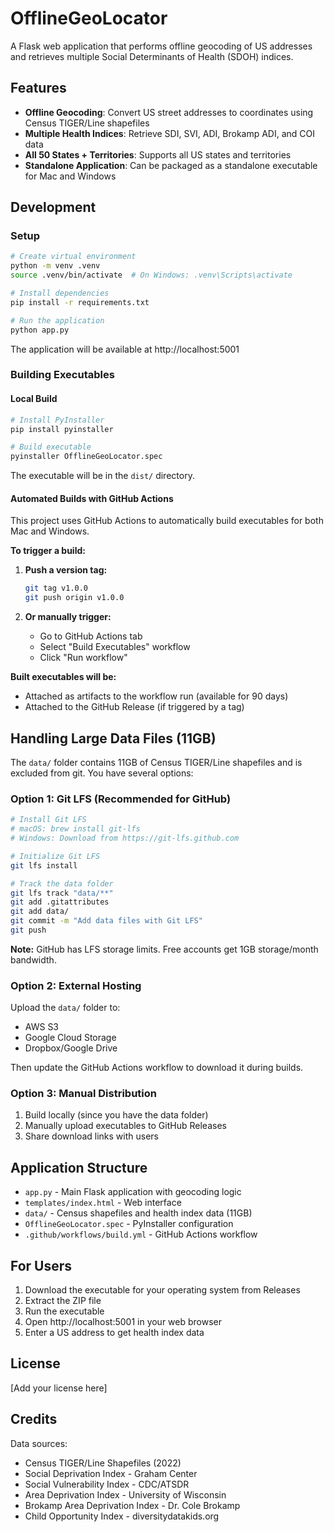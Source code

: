 # OfflineGeoLocator

A Flask web application that performs offline geocoding of US addresses and retrieves multiple Social Determinants of Health (SDOH) indices.

## Features

- **Offline Geocoding**: Convert US street addresses to coordinates using Census TIGER/Line shapefiles
- **Multiple Health Indices**: Retrieve SDI, SVI, ADI, Brokamp ADI, and COI data
- **All 50 States + Territories**: Supports all US states and territories
- **Standalone Application**: Can be packaged as a standalone executable for Mac and Windows

## Development

### Setup

```bash
# Create virtual environment
python -m venv .venv
source .venv/bin/activate  # On Windows: .venv\Scripts\activate

# Install dependencies
pip install -r requirements.txt

# Run the application
python app.py
```

The application will be available at http://localhost:5001

### Building Executables

#### Local Build

```bash
# Install PyInstaller
pip install pyinstaller

# Build executable
pyinstaller OfflineGeoLocator.spec
```

The executable will be in the `dist/` directory.

#### Automated Builds with GitHub Actions

This project uses GitHub Actions to automatically build executables for both Mac and Windows.

**To trigger a build:**

1. **Push a version tag:**
   ```bash
   git tag v1.0.0
   git push origin v1.0.0
   ```

2. **Or manually trigger:**
   - Go to GitHub Actions tab
   - Select "Build Executables" workflow
   - Click "Run workflow"

**Built executables will be:**
- Attached as artifacts to the workflow run (available for 90 days)
- Attached to the GitHub Release (if triggered by a tag)

## Handling Large Data Files (11GB)

The `data/` folder contains 11GB of Census TIGER/Line shapefiles and is excluded from git. You have several options:

### Option 1: Git LFS (Recommended for GitHub)

```bash
# Install Git LFS
# macOS: brew install git-lfs
# Windows: Download from https://git-lfs.github.com

# Initialize Git LFS
git lfs install

# Track the data folder
git lfs track "data/**"
git add .gitattributes
git add data/
git commit -m "Add data files with Git LFS"
git push
```

**Note:** GitHub has LFS storage limits. Free accounts get 1GB storage/month bandwidth.

### Option 2: External Hosting

Upload the `data/` folder to:
- AWS S3
- Google Cloud Storage
- Dropbox/Google Drive

Then update the GitHub Actions workflow to download it during builds.

### Option 3: Manual Distribution

1. Build locally (since you have the data folder)
2. Manually upload executables to GitHub Releases
3. Share download links with users

## Application Structure

- `app.py` - Main Flask application with geocoding logic
- `templates/index.html` - Web interface
- `data/` - Census shapefiles and health index data (11GB)
- `OfflineGeoLocator.spec` - PyInstaller configuration
- `.github/workflows/build.yml` - GitHub Actions workflow

## For Users

1. Download the executable for your operating system from Releases
2. Extract the ZIP file
3. Run the executable
4. Open http://localhost:5001 in your web browser
5. Enter a US address to get health index data

## License

[Add your license here]

## Credits

Data sources:
- Census TIGER/Line Shapefiles (2022)
- Social Deprivation Index - Graham Center
- Social Vulnerability Index - CDC/ATSDR
- Area Deprivation Index - University of Wisconsin
- Brokamp Area Deprivation Index - Dr. Cole Brokamp
- Child Opportunity Index - diversitydatakids.org
